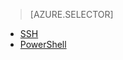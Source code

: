 > [AZURE.SELECTOR]
- [SSH](../articles/hdinsight-use-sqoop-mac-linux.md)
- [PowerShell](../articles/hdinsight-use-sqoop.md)
